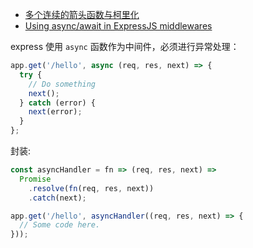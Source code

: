 
- [多个连续的箭头函数与柯里化](https://blog.csdn.net/allanGold/article/details/86667908)
- [Using async/await in ExpressJS middlewares](https://www.acuriousanimal.com/2018/02/15/express-async-middleware.html)

express 使用 `async` 函数作为中间件，必须进行异常处理：  
```js
app.get('/hello', async (req, res, next) => {
  try {
    // Do something
    next();
  } catch (error) {
    next(error);
  }
};
```

封装:  
```js
const asyncHandler = fn => (req, res, next) =>
  Promise
    .resolve(fn(req, res, next))
    .catch(next);

app.get('/hello', asyncHandler((req, res, next) => {
  // Some code here.
}));
```
